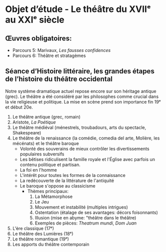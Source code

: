 


# Objet d’étude - Le théâtre du XVIIᵉ au XXIᵉ siècle

## Œuvres obligatoires:

- Parcours 5: Marivaux, *Les fausses confidences*
- Parcours 6: Théâtre et stratagèmes

## Séance d’Histoire littéraire, les grandes étapes de l’histoire du théâtre occidental

Notre système dramatique actuel repose encore sur son héritage antique (grec). Le théâtre a été considéré par les philosophes comme crucial dans la vie religieuse et politique. La mise en scène prend son importance fin 19ᵉ et début 20e. 

1. Le théâtre antique (grec, romain)
2. Aristote, *La Poétique*
3. Le théâtre médiéval (ménestrels, troubadours, arts du spectacle, Shakespeare)
4. Le théâtre de la renaissance (la comédie, comedia del arte, Molière, les mécénats) et le théâtre baroque
	* Volonté des souverains de mieux contrôler les divertissements populaires subversifs
	* Les bêtises ridiculisent la famille royale et l'Église avec parfois un contenu politique et partisan.
	* La foi en l'homme
	* L'intérêt pour toutes les formes de la connaissance
	* La redécouverte de la littérature de l'antiquité
	* Le baroque s'oppose au classicisme
		* Thèmes principaux: 
			1. La Métamorphose
			2. Le Jeu
			3. Mouvement et instabilité (multiples intrigues)
			4. Ostentation (étalage de ses avantages: décors foisonnants)
			5. Illusion (mise en abyme: "théâtre dans le théâtre)  
			6. Exemples de pièces: *Theatrum mundi*, *Dom Juan*
5. L'ère classique (17ᵉ)
6. Le théâtre des Lumières (18ᵉ)
7. Le théâtre romantique (19ᵉ)
8. Les apports du théâtre contemporain
<!--stackedit_data:
eyJoaXN0b3J5IjpbMjA5ODgzOTIxNyw5MTgxMzA4MDAsLTQxMj
U5OTcxOCwxNTUxNDQ4NzUzLC0xODc0MTE4MDA2XX0=
-->
